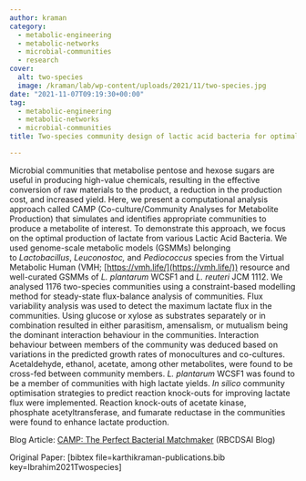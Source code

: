 ```yaml
---
author: kraman
category:
  - metabolic-engineering
  - metabolic-networks
  - microbial-communities
  - research
cover:
  alt: two-species
  image: /kraman/lab/wp-content/uploads/2021/11/two-species.jpg
date: "2021-11-07T09:19:30+00:00"
tag:
  - metabolic-engineering
  - metabolic-networks
  - microbial-communities
title: Two-species community design of lactic acid bacteria for optimal production of lactate

---
```

Microbial communities that metabolise pentose and hexose sugars are useful in producing high-value chemicals, resulting in the effective conversion of raw materials to the product, a reduction in the production cost, and increased yield. Here, we present a computational analysis approach called CAMP (Co-culture/Community Analyses for Metabolite Production) that simulates and identifies appropriate communities to produce a metabolite of interest. To demonstrate this approach, we focus on the optimal production of lactate from various Lactic Acid Bacteria. We used genome-scale metabolic models (GSMMs) belonging to _Lactobacillus_, _Leuconostoc,_ and _Pediococcus_ species from the Virtual Metabolic Human (VMH; [https://vmh.life/](https://vmh.life/)) resource and well-curated GSMMs of _L. plantarum_ WCSF1 and _L. reuteri_ JCM 1112. We analysed 1176 two-species communities using a constraint-based modelling method for steady-state flux-balance analysis of communities. Flux variability analysis was used to detect the maximum lactate flux in the communities. Using glucose or xylose as substrates separately or in combination resulted in either parasitism, amensalism, or mutualism being the dominant interaction behaviour in the communities. Interaction behaviour between members of the community was deduced based on variations in the predicted growth rates of monocultures and co-cultures. Acetaldehyde, ethanol, acetate, among other metabolites, were found to be cross-fed between community members. _L. plantarum_ WCSF1 was found to be a member of communities with high lactate yields. _In silico_ community optimisation strategies to predict reaction knock-outs for improving lactate flux were implemented. Reaction knock-outs of acetate kinase, phosphate acetyltransferase, and fumarate reductase in the communities were found to enhance lactate production.

Blog Article: [CAMP: The Perfect Bacterial Matchmaker](https://rbcdsai.iitm.ac.in/blogs/camp-the-perfect-bacterial-matchmaker/) (RBCDSAI Blog)

Original Paper: \[bibtex file=karthikraman-publications.bib key=Ibrahim2021Twospecies\]
